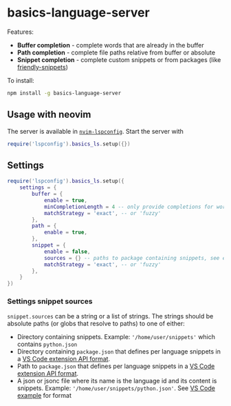 # basics-language-server

Features:

* **Buffer completion** - complete words that are already in the buffer
* **Path completion** - complete file paths relative from buffer or absolute
* **Snippet completion** - complete custom snippets or from packages (like [friendly-snippets](https://github.com/rafamadriz/friendly-snippets))

To install:

```bash
npm install -g basics-language-server
```

## Usage with neovim

The server is available in [`nvim-lspconfig`](https://github.com/neovim/nvim-lspconfig). Start the server with 

```lua
require('lspconfig').basics_ls.setup({})
```

## Settings

```lua
require('lspconfig').basics_ls.setup({
    settings = {
        buffer = {
            enable = true,
            minCompletionLength = 4 -- only provide completions for words longer than 4 characters
            matchStrategy = 'exact', -- or 'fuzzy'
        },
        path = {
            enable = true,
        },
        snippet = {
            enable = false,
            sources = {} -- paths to package containing snippets, see examples below
            matchStrategy = 'exact', -- or 'fuzzy'
        },
    }
})
```

### Settings snippet sources

`snippet.sources` can be a string or a list of strings. The strings should be absolute paths (or globs that resolve to paths) to one of either:
- Directory containing snippets. Example: `'/home/user/snippets'` which contains `python.json`
- Directory containing `package.json` that defines per language snippets in a [VS Code extension API format](https://code.visualstudio.com/api/references/contribution-points#contributes.snippets).
- Path to `package.json` that defines per language snippets in a [VS Code extension API format](https://code.visualstudio.com/api/references/contribution-points#contributes.snippets).
- A json or jsonc file where its name is the language id and its content is snippets. Example: `'/home/user/snippets/python.json'`. See [VS Code example](https://code.visualstudio.com/docs/editor/userdefinedsnippets#_create-your-own-snippets) for format
